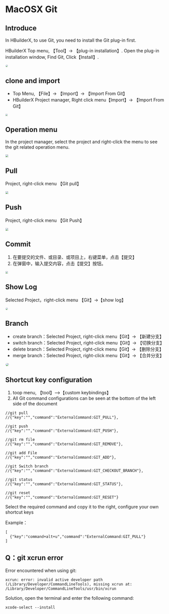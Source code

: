 # MacOSX Git

## Introduce

In HBuilderX, to use Git, you need to install the Git plug-in first. 

HBuilderX Top menu, 【Tool】-> 【plug-in installation】. Open the plug-in installation window, Find Git, Click【Install】.

<img src="/static/snapshots/tutorial/plugins_install_1.jpg" style="zoom: 45%;border: 1px solid #eee;border-radius: 20px;"/>

## clone and import

- Top Menu, 【File】-> 【Import】-> 【Import From Git】
- HBuilderX Project manager, Right click menu【Import】-> 【Import From Git】

<img src="/static/snapshots/tutorial/source_control/git_macosx_clone_en.jpg" style="zoom:40%;border: 1px solid #eee;" />

## Operation menu

In the project manager, select the project and right-click the menu to see the git related operation menu.

<img src="/static/snapshots/tutorial/source_control/git-new-show.png" style="zoom:50%; border: 1px solid #eee;" />

## Pull

Project, right-click menu 【Git pull】

<img src="/static/snapshots/tutorial/source_control/git-new-pull.png" style="zoom:50%; border: 1px solid #eee;" />

## Push

Project, right-click menu 【Git Push】

<img src="/static/snapshots/tutorial/source_control/git-new-push.png" style="zoom:50%; border: 1px solid #eee;" />

## Commit

1. 在要提交的文件、或目录、或项目上，右键菜单，点击【提交】
2. 在弹窗中，输入提交内容，点击【提交】按钮。

<img src="/static/snapshots/tutorial/source_control/git_macosx_ac.jpg" style="zoom:45%; border: 1px solid #eee;" />

## Show Log

Selected Project，right-click menu 【Git】->【show log】

<img src="/static/snapshots/tutorial/source_control/git_macosx_log.jpg" style="zoom:45%; border: 1px solid #eee;border-radius: 20px;" />

## Branch

- create branch：Selected Project, right-click menu【Git】-> 【新建分支】
- switch branch：Selected Project, right-click menu【Git】-> 【切换分支】
- delete branch：Selected Project, right-click menu【Git】-> 【删除分支】
- merge branch：Selected Project, right-click menu【Git】-> 【合并分支】 

<img src="/static/snapshots/tutorial/source_control/git_macosx_branch.jpg" style="zoom:60%; border: 1px solid #eee;border-radius: 20px;" />

## Shortcut key configuration

1. toop menu, 【tool】-->【custom keybindings】
2. All Git command configurations can be seen at the bottom of the left side of the document

```
//git pull
//{"key":"","command":"ExternalCommand:GIT_PULL"},

//git push
//{"key":"","command":"ExternalCommand:GIT_PUSH"},

//git rm file
//{"key":"","command":"ExternalCommand:GIT_REMOVE"},

//git add File
//{"key":"","command":"ExternalCommand:GIT_ADD"},

//git Switch branch
//{"key":"","command":"ExternalCommand:GIT_CHECKOUT_BRANCH"},

//git status
//{"key":"","command":"ExternalCommand:GIT_STATUS"},

//git reset
//{"key":"","command":"ExternalCommand:GIT_RESET"}
```

Select the required command and copy it to the right, configure your own shortcut keys

Example：

```
[  
  {"key":"command+alt+u","command":"ExternalCommand:GIT_PULL"} 
]
```

## Q：git xcrun error

Error encountered when using git:

```
xcrun: error: invalid active developer path (/Library/Developer/CommandLineTools), missing xcrun at: /Library/Developer/CommandLineTools/usr/bin/xcrun
```

Solution, open the terminal and enter the following command:

```
xcode-select --install
```